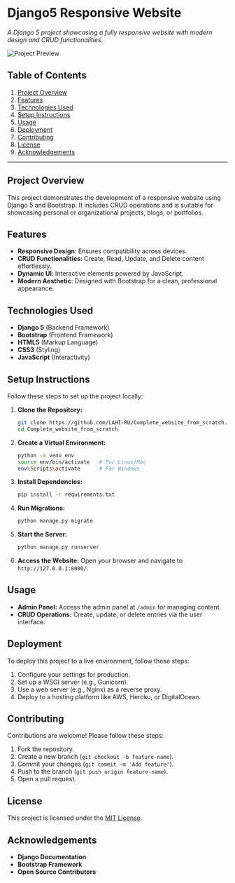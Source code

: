 # Django5 Responsive Website

*A Django 5 project showcasing a fully responsive website with modern design and CRUD functionalities.*

![Project Preview](path-to-your-screenshot-or-demo-gif)

## Table of Contents
1. [Project Overview](#project-overview)
2. [Features](#features)
3. [Technologies Used](#technologies-used)
4. [Setup Instructions](#setup-instructions)
5. [Usage](#usage)
6. [Deployment](#deployment)
7. [Contributing](#contributing)
8. [License](#license)
9. [Acknowledgements](#acknowledgements)

---

## Project Overview
This project demonstrates the development of a responsive website using Django 5 and Bootstrap. It includes CRUD operations and is suitable for showcasing personal or organizational projects, blogs, or portfolios.

## Features
- **Responsive Design**: Ensures compatibility across devices.
- **CRUD Functionalities**: Create, Read, Update, and Delete content effortlessly.
- **Dynamic UI**: Interactive elements powered by JavaScript.
- **Modern Aesthetic**: Designed with Bootstrap for a clean, professional appearance.

## Technologies Used
- **Django 5** (Backend Framework)
- **Bootstrap** (Frontend Framework)
- **HTML5** (Markup Language)
- **CSS3** (Styling)
- **JavaScript** (Interactivity)

## Setup Instructions
Follow these steps to set up the project locally:

1. **Clone the Repository:**
   ```bash
   git clone https://github.com/LAHI-RU/Complete_website_from_scratch.git
   cd Complete_website_from_scratch
   ```

2. **Create a Virtual Environment:**
   ```bash
   python -m venv env
   source env/bin/activate   # For Linux/Mac
   env\Scripts\activate      # For Windows
   ```

3. **Install Dependencies:**
   ```bash
   pip install -r requirements.txt
   ```

4. **Run Migrations:**
   ```bash
   python manage.py migrate
   ```

5. **Start the Server:**
   ```bash
   python manage.py runserver
   ```

6. **Access the Website:**
   Open your browser and navigate to `http://127.0.0.1:8000/`.

## Usage
- **Admin Panel:**
  Access the admin panel at `/admin` for managing content.
- **CRUD Operations:**
  Create, update, or delete entries via the user interface.

## Deployment
To deploy this project to a live environment, follow these steps:

1. Configure your settings for production.
2. Set up a WSGI server (e.g., Gunicorn).
3. Use a web server (e.g., Nginx) as a reverse proxy.
4. Deploy to a hosting platform like AWS, Heroku, or DigitalOcean.

## Contributing
Contributions are welcome! Please follow these steps:

1. Fork the repository.
2. Create a new branch (`git checkout -b feature-name`).
3. Commit your changes (`git commit -m 'Add feature'`).
4. Push to the branch (`git push origin feature-name`).
5. Open a pull request.

## License
This project is licensed under the [MIT License](LICENSE).

## Acknowledgements
- **Django Documentation**
- **Bootstrap Framework**
- **Open Source Contributors**
